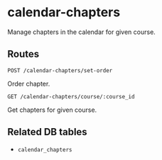 # calendar-chapters

Manage chapters in the calendar for given course.

## Routes

`POST /calendar-chapters/set-order`

Order chapter.

`GET /calendar-chapters/course/:course_id`

Get chapters for given course.

## Related DB tables
- `calendar_chapters`
